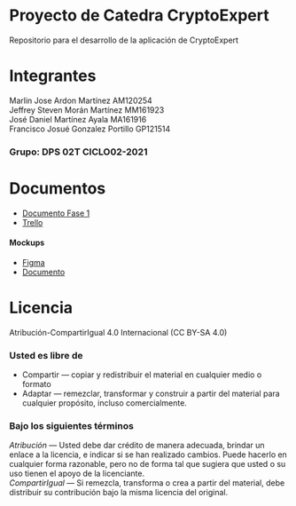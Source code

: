 # Proyecto de Catedra CryptoExpert
Repositorio para el desarrollo de la aplicación de CryptoExpert
# Integrantes 
Marlin Jose Ardon Martínez AM120254 </br>
Jeffrey Steven Morán Martínez MM161923 </br>
José Daniel Martínez Ayala MA161916 </br>
Francisco Josué Gonzalez Portillo GP121514 </br>
### Grupo: DPS 02T CICLO02-2021

# Documentos
- [Documento Fase 1](https://drive.google.com/file/d/10OFHUUs4WahjHiatVgwL4MReiUdKp8Mf/view?usp=sharing)
- [Trello](https://trello.com/b/i4dWXrya/cryptoexpert-dps-ciclo02-2021)
#### Mockups
- [Figma](https://www.figma.com/proto/utNslcQW3aVwSUk2pq6BYH/CryptoExpert?node-id=76%3A47&scaling=scale-down&page-id=0%3A1&starting-point-node-id=2%3A2)
- [Documento](https://drive.google.com/file/d/1cFnJpUF3a3LKa2DkUuSs8H6L7TVMwNfW/view)

# Licencia 
Atribución-CompartirIgual 4.0 Internacional (CC BY-SA 4.0) 
### Usted es libre de 
 - Compartir — copiar y redistribuir el material en cualquier medio o formato 
 - Adaptar — remezclar, transformar y construir a partir del material
para cualquier propósito, incluso comercialmente.

### Bajo los siguientes términos
_Atribución_ — Usted debe dar crédito de manera adecuada, brindar un enlace a la licencia, e indicar si se han realizado cambios. Puede hacerlo en cualquier forma razonable, pero no de forma tal que sugiera que usted o su uso tienen el apoyo de la licenciante.</br>
_CompartirIgual_ — Si remezcla, transforma o crea a partir del material, debe distribuir su contribución bajo la misma licencia del original.
